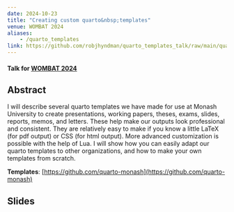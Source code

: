 ```yaml
---
date: 2024-10-23
title: "Creating custom quarto&nbsp;templates"
venue: WOMBAT 2024
aliases:
    - /quarto_templates
link: https://github.com/robjhyndman/quarto_templates_talk/raw/main/quarto_templates.pdf
---
```


#### Talk for [WOMBAT 2024](https://wombat2024.numbat.space)

## Abstract

I will describe several quarto templates we have made for use at Monash University to create presentations, working papers, theses, exams, slides, reports, memos, and letters. These help make our outputs look professional and consistent. They are relatively easy to make if you know a little LaTeX (for pdf output) or CSS (for html output). More advanced customization is possible with the help of Lua. I will show how you can easily adapt our quarto templates to other organizations, and how to make your own templates from scratch.

**Templates**: [https://github.com/quarto-monash](https://github.com/quarto-monash)

## Slides
